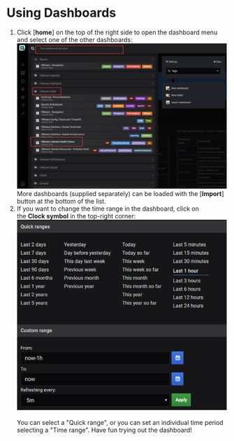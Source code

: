 # Using Dashboards

1.  Click \[**home**\] on the top of the right side to open the
    dashboard menu and select one of the other dashboards:   
    ![](attachments/83854920/898662458.png?height=400)  
    More dashboards (supplied separately) can be loaded with the
    \[**Import**\] button at the bottom of the list. 
2.  If you want to change the time range in the dashboard, click on
    the **Clock symbol** in the top-right corner:   
    ![](attachments/83854920/898531434.png?height=400)   
    You can select a "Quick range", or you can set an individual time
    period selecting a "Time range". Have fun trying out the
    dashboard\! 

